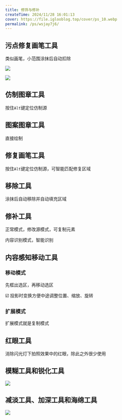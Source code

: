 ```yaml
---
title: 修饰与修补
createTime: 2024/11/28 16:01:13
cover: https://file.iglooblog.top/cover/ps_10.webp
permalink: /ps/wsjay7j6/
---
```

## 污点修复画笔工具

类似画笔，小范围涂抹后自动扣除

![](https://file.iglooblog.top/ps/%E5%9B%BEA17-2%20%E5%8E%9F%E5%9B%BE.jpg)

![](https://file.iglooblog.top/ps/%E5%9B%BEA17-3%20%E5%A4%84%E7%90%86%E5%90%8E.jpg)

## 仿制图章工具

按住`Alt`键定位仿制源

## 图案图章工具

直接绘制

## 修复画笔工具

按住`Alt`键定位仿制源，可智能匹配修复区域

## 移除工具

涂抹后自动移除并自动填充区域

## 修补工具

正常模式，修改源模式，可复制元素

内容识别模式，智能识别

## 内容感知移动工具

### 移动模式

先框出选区，再移动选区

☑️ 投影时变换方便中途调整位置、缩放、旋转

### 扩展模式

扩展模式就是复制模式

## 红眼工具

消除闪光灯下拍照效果中的红眼，除此之外很少使用

## 模糊工具和锐化工具

![](https://file.iglooblog.top/ps/PixPin_2024-10-07_21-26-05.webp)

## 减淡工具、加深工具和海绵工具

![](https://file.iglooblog.top/ps/PixPin_2024-10-07_21-26-51.webp)
